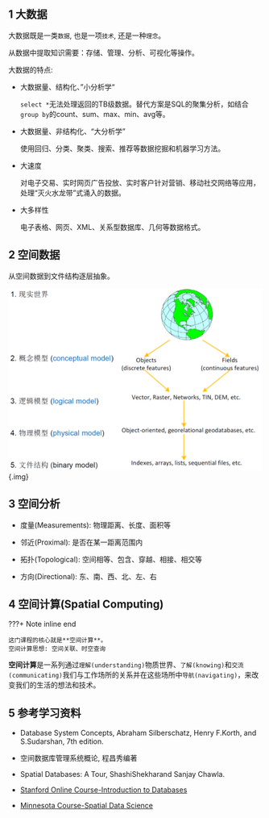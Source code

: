 ## 1 大数据

大数据既是一类`数据`, 也是一项`技术`, 还是一种`理念`。

 从数据中提取知识需要：存储、管理、分析、可视化等操作。

大数据的特点:

* 大数据量、结构化、”小分析学“
  
    `select *`无法处理返回的TB级数据。替代方案是SQL的聚集分析，如结合`group by`的count、sum、max、min、avg等。

* 大数据量、非结构化、“大分析学”
  
    使用回归、分类、聚类、搜索、推荐等数据挖掘和机器学习方法。

* 大速度
  
    对电子交易、实时网页广告投放、实时客户针对营销、移动社交网络等应用，处理“灭火水龙带”式涌入的数据。

* 大多样性
  
    电子表格、网页、XML、关系型数据库、几何等数据格式。

## 2 空间数据

从空间数据到文件结构逐层抽象。

![spatial-data](img/SpatialData.png){.img}

## 3 空间分析

* 度量(Measurements): 物理距离、长度、面积等

* 邻近(Proximal): 是否在某一距离范围内

* 拓扑(Topological): 空间相等、包含、穿越、相接、相交等

* 方向(Directional): 东、南、西、北、左、右

## 4 空间计算(Spatial Computing)

???+ Note inline end

    这门课程的核心就是**空间计算**。  
    空间计算思想: 空间关联、时空查询

**空间计算**是一系列通过`理解(understanding)`物质世界、`了解(knowing)`和`交流(communicating)`我们与工作场所的关系并在这些场所中`导航(navigating)`，来改变我们的生活的想法和技术。

## 5 参考学习资料

* Database System Concepts, Abraham Silberschatz, Henry F.Korth, and S.Sudarshan, 7th edition.

* 空间数据库管理系统概论, 程昌秀编著

* Spatial Databases: A Tour, ShashiShekharand Sanjay Chawla.

* [Stanford Online Course-Introduction to Databases](https://online.stanford.edu/courses/soe-ydatabases-databases)

* [Minnesota Course-Spatial Data Science](https://www.spatial.cs.umn.edu/Courses/Fall22/5715/)

